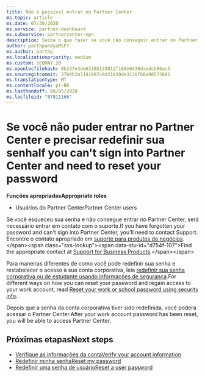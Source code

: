 ```yaml
---
title: Não é possível entrar no Partner Center
ms.topic: article
ms.date: 07/30/2020
ms.service: partner-dashboard
ms.subservice: partnercenter-mpn
description: Saiba o que fazer se você não conseguir entrar no Partner Center-inclui informações sobre como redefinir a senha da conta corporativa ou a senha da conta de estudante se você a esqueceu.
author: parthpandyaMSFT
ms.author: parthp
ms.localizationpriority: medium
ms.custom: SEOMAY.20
ms.openlocfilehash: 8b237e3de6318b139812f168e0436daedcb96ac5
ms.sourcegitcommit: 37b0b2a7141907c8d21839de3128fb8a98575886
ms.translationtype: MT
ms.contentlocale: pt-BR
ms.lasthandoff: 08/05/2020
ms.locfileid: "87811166"
---
```

# <a name="if-you-cant-sign-into-partner-center-and-need-to-reset-your-password"></a><span data-ttu-id="d754f-103">Se você não puder entrar no Partner Center e precisar redefinir sua senha</span><span class="sxs-lookup"><span data-stu-id="d754f-103">If you can't sign into Partner Center and need to reset your password</span></span>

<span data-ttu-id="d754f-104">**Funções apropriadas**</span><span class="sxs-lookup"><span data-stu-id="d754f-104">**Appropriate roles**</span></span>

- <span data-ttu-id="d754f-105">Usuários do Partner Center</span><span class="sxs-lookup"><span data-stu-id="d754f-105">Partner Center users</span></span>

<span data-ttu-id="d754f-106">Se você esqueceu sua senha e não consegue entrar no Partner Center, será necessário entrar em contato com o suporte.</span><span class="sxs-lookup"><span data-stu-id="d754f-106">If you have forgotten your password and can't sign into Partner Center, you'll need to contact Support.</span></span> <span data-ttu-id="d754f-107">Encontre o contato apropriado em [suporte para produtos de negócios](https://docs.microsoft.com/microsoft-365/admin/contact-support-for-business-products?view=o365-worldwide&tabs=phone#ID0EAADAAA=Phone_support_).</span><span class="sxs-lookup"><span data-stu-id="d754f-107">Find the appropriate contact at [Support for Business Products](https://docs.microsoft.com/microsoft-365/admin/contact-support-for-business-products?view=o365-worldwide&tabs=phone#ID0EAADAAA=Phone_support_).</span></span> 

<span data-ttu-id="d754f-108">Para maneiras diferentes de como você pode redefinir sua senha e restabelecer o acesso à sua conta corporativa, leia [redefinir sua senha corporativa ou de estudante usando informações de segurança](https://docs.microsoft.com/azure/active-directory/user-help/active-directory-passwords-update-your-own-password#how-to-change-your-password).</span><span class="sxs-lookup"><span data-stu-id="d754f-108">For different ways on how you can reset your password and regain access to your work account, read [Reset your work or school password using security info](https://docs.microsoft.com/azure/active-directory/user-help/active-directory-passwords-update-your-own-password#how-to-change-your-password).</span></span>

<span data-ttu-id="d754f-109">Depois que a senha da conta corporativa tiver sido redefinida, você poderá acessar o Partner Center.</span><span class="sxs-lookup"><span data-stu-id="d754f-109">After your work account password has been reset, you will be able to access Partner Center.</span></span> 

## <a name="next-steps"></a><span data-ttu-id="d754f-110">Próximas etapas</span><span class="sxs-lookup"><span data-stu-id="d754f-110">Next steps</span></span>

- [<span data-ttu-id="d754f-111">Verifique as informações da conta</span><span class="sxs-lookup"><span data-stu-id="d754f-111">Verify your account information</span></span>](verification-responses.md)
- [<span data-ttu-id="d754f-112">Redefinir minha senha</span><span class="sxs-lookup"><span data-stu-id="d754f-112">Reset my password</span></span>](reset-my-pasword.md)
- [<span data-ttu-id="d754f-113">Redefinir uma senha de usuário</span><span class="sxs-lookup"><span data-stu-id="d754f-113">Reset a user password</span></span>](reset-a-user-password.md)

